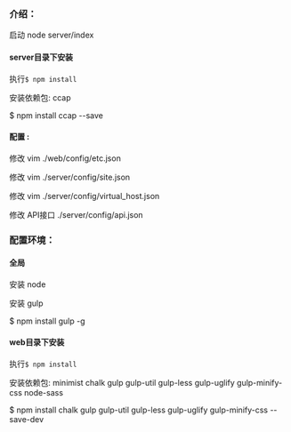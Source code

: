 ### 介绍：

启动 node server/index


#### server目录下安装

执行`$ npm install`

安装依赖包:
ccap

$ npm install ccap --save

#### 配置 :

修改 vim ./web/config/etc.json

修改 vim ./server/config/site.json

修改 vim ./server/config/virtual_host.json

修改 API接口 ./server/config/api.json



### 配置环境：

#### 全局

安装 node

安装 gulp 

$ npm install gulp -g

#### web目录下安装

执行`$ npm install`

安装依赖包:
minimist
chalk
gulp 
gulp-util 
gulp-less 
gulp-uglify 
gulp-minify-css
node-sass

$ npm install chalk gulp gulp-util gulp-less gulp-uglify gulp-minify-css --save-dev



